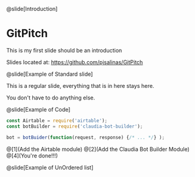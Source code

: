 @slide[Introduction]

# GitPitch
This is my first slide should be an introduction

Slides located at: https://github.com/pjsalinas/GitPitch

@slide[Example of Standard slide]

This is a regular slide, everything that is in here stays here.

You don't have to do anything else.

@slide[Example of Code]

```javascript
const Airtable = require('airtable');
const botBuilder = require('claudia-bot-builder');

bot = botBuider(function(request, response) {/* ... */} );
```

@[1](Add the Airtable module)
@[2](Add the Claudia Bot Builder Module)
@[4](You're done!!!)

@slide[Example of UnOrdered list]


